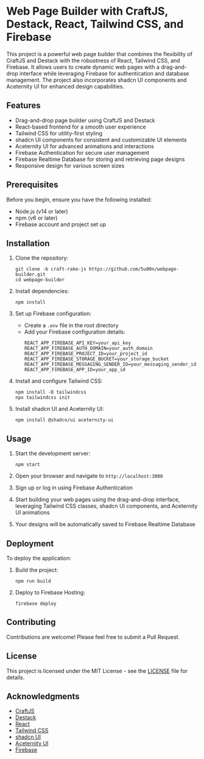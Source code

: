 # Web Page Builder with CraftJS, Destack, React, Tailwind CSS, and Firebase

This project is a powerful web page builder that combines the flexibility of CraftJS and Destack with the robustness of React, Tailwind CSS, and Firebase. It allows users to create dynamic web pages with a drag-and-drop interface while leveraging Firebase for authentication and database management. The project also incorporates shadcn UI components and Aceternity UI for enhanced design capabilities.

## Features

- Drag-and-drop page builder using CraftJS and Destack
- React-based frontend for a smooth user experience
- Tailwind CSS for utility-first styling
- shadcn UI components for consistent and customizable UI elements
- Aceternity UI for advanced animations and interactions
- Firebase Authentication for secure user management
- Firebase Realtime Database for storing and retrieving page designs
- Responsive design for various screen sizes

## Prerequisites

Before you begin, ensure you have the following installed:
- Node.js (v14 or later)
- npm (v6 or later)
- Firebase account and project set up

## Installation

1. Clone the repository:
   ```
   git clone -b craft-rake-js https://github.com/5u00n/webpage-builder.git
   cd webpage-builder
   ```

2. Install dependencies:
   ```
   npm install
   ```

3. Set up Firebase configuration:
   - Create a `.env` file in the root directory
   - Add your Firebase configuration details:
     ```
     REACT_APP_FIREBASE_API_KEY=your_api_key
     REACT_APP_FIREBASE_AUTH_DOMAIN=your_auth_domain
     REACT_APP_FIREBASE_PROJECT_ID=your_project_id
     REACT_APP_FIREBASE_STORAGE_BUCKET=your_storage_bucket
     REACT_APP_FIREBASE_MESSAGING_SENDER_ID=your_messaging_sender_id
     REACT_APP_FIREBASE_APP_ID=your_app_id
     ```

4. Install and configure Tailwind CSS:
   ```
   npm install -D tailwindcss
   npx tailwindcss init
   ```

5. Install shadcn UI and Aceternity UI:
   ```
   npm install @shadcn/ui aceternity-ui
   ```

## Usage

1. Start the development server:
   ```
   npm start
   ```

2. Open your browser and navigate to `http://localhost:3000`

3. Sign up or log in using Firebase Authentication

4. Start building your web pages using the drag-and-drop interface, leveraging Tailwind CSS classes, shadcn UI components, and Aceternity UI animations

5. Your designs will be automatically saved to Firebase Realtime Database

## Deployment

To deploy the application:

1. Build the project:
   ```
   npm run build
   ```

2. Deploy to Firebase Hosting:
   ```
   firebase deploy
   ```

## Contributing

Contributions are welcome! Please feel free to submit a Pull Request.

## License

This project is licensed under the MIT License - see the [LICENSE](LICENSE) file for details.

## Acknowledgments

- [CraftJS](https://craft.js.org/)
- [Destack](https://github.com/LiveDuo/destack)
- [React](https://reactjs.org/)
- [Tailwind CSS](https://tailwindcss.com/)
- [shadcn UI](https://ui.shadcn.com/)
- [Aceternity UI](https://ui.aceternity.com/)
- [Firebase](https://firebase.google.com/)
